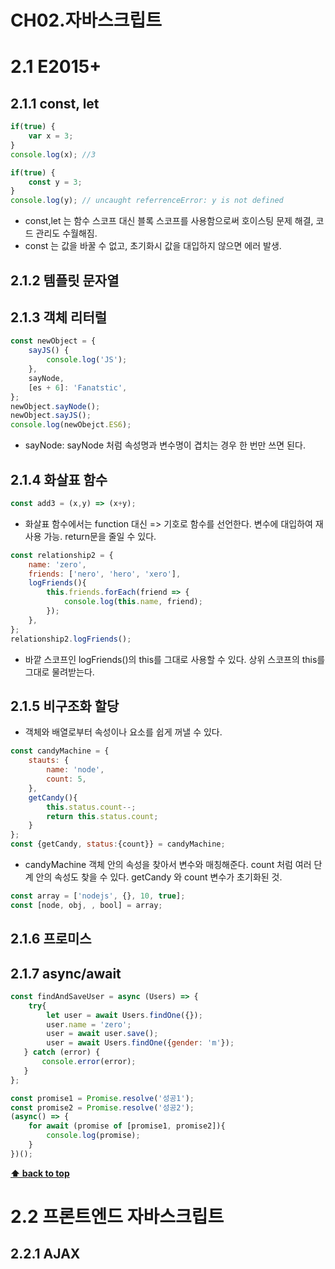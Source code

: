 # <a name='TOC'><a name='TOC'>CH02.자바스크립트</a>

# 2.1 E2015+
## 2.1.1 const, let

```javascript
if(true) {
    var x = 3;
}
console.log(x); //3

if(true) {
    const y = 3;
}
console.log(y); // uncaught referrenceError: y is not defined
```
+ const,let 는 함수 스코프 대신 블록 스코프를 사용함으로써 호이스팅 문제 해결, 코드 관리도 수월해짐.
+ const 는 값을 바꿀 수 없고, 초기화시 값을 대입하지 않으면 에러 발생.

## 2.1.2 템플릿 문자열

## 2.1.3 객체 리터럴
```javascript
const newObject = {
    sayJS() {
        console.log('JS');
    },
    sayNode,
    [es + 6]: 'Fanatstic',
};
newObject.sayNode();
newObject.sayJS();
console.log(newObejct.ES6);
```
+ sayNode: sayNode 처럼 속성명과 변수명이 겹치는 경우 한 번만 쓰면 된다.

## 2.1.4 화살표 함수
```javascript
const add3 = (x,y) => (x+y);
```
+ 화살표 함수에서는 function 대신 => 기호로 함수를 선언한다. 변수에 대입하여 재사용 가능. return문을 줄일 수 있다. 

```javascript
const relationship2 = {
    name: 'zero',
    friends: ['nero', 'hero', 'xero'],
    logFriends(){
        this.friends.forEach(friend => {
            console.log(this.name, friend);
        });
    },
};
relationship2.logFriends();
```
+ 바깥 스코프인 logFriends()의 this를 그대로 사용할 수 있다. 상위 스코프의 this를 그대로 물려받는다. 

## 2.1.5 비구조화 할당
+ 객체와 배열로부터 속성이나 요소를 쉽게 꺼낼 수 있다.

```javascript
const candyMachine = {
    stauts: {
        name: 'node',
        count: 5,
    },
    getCandy(){
        this.status.count--;
        return this.status.count;
    }
};
const {getCandy, status:{count}} = candyMachine;
```
+ candyMachine 객체 안의 속성을 찾아서 변수와 매칭해준다. count 처럼 여러 단계 안의 속성도 찾을 수 있다. getCandy 와 count 변수가 초기화된 것.


```javascript
const array = ['nodejs', {}, 10, true];
const [node, obj, , bool] = array;
```

## 2.1.6 프로미스

## 2.1.7 async/await

```javascript
const findAndSaveUser = async (Users) => {
    try{
        let user = await Users.findOne({});
        user.name = 'zero';
        user = await user.save();
        user = await Users.findOne({gender: 'm'});
   } catch (error) {
       console.error(error);
   }
};
```

```javascript
const promise1 = Promise.resolve('성공1');
const promise2 = Promise.resolve('성공2');
(async() => {
    for await (promise of [promise1, promise2]){
        console.log(promise);
    }
})();
```
**[⬆ back to top](#TOC)**

# 2.2 프론트엔드 자바스크립트
## 2.2.1 AJAX


```javascript

```